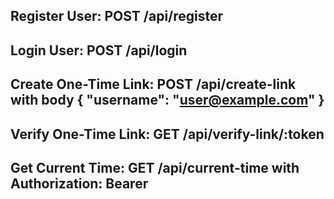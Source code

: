 ##  Register User: POST /api/register
##  Login User: POST /api/login
##  Create One-Time Link: POST /api/create-link with body { "username": "user@example.com" }
##  Verify One-Time Link: GET /api/verify-link/:token
##  Get Current Time: GET /api/current-time with Authorization: Bearer <token>

